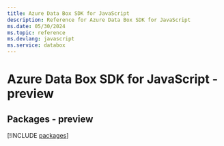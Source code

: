 ```yaml
---
title: Azure Data Box SDK for JavaScript
description: Reference for Azure Data Box SDK for JavaScript
ms.date: 05/30/2024
ms.topic: reference
ms.devlang: javascript
ms.service: databox
---
```

# Azure Data Box SDK for JavaScript - preview
## Packages - preview
[!INCLUDE [packages](data-box-index.md)]